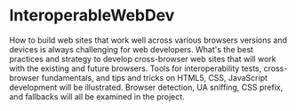 # InteroperableWebDev
How to build web sites that work well across various browsers versions and devices is always challenging for web developers. What's the best practices and strategy to develop cross-browser web sites that will work with the existing and future browsers. Tools for interoperability tests, cross-browser fundamentals, and tips and tricks on HTML5, CSS, JavaScript development will be illustrated.  Browser detection, UA sniffing, CSS prefix, and fallbacks will all be examined in the project. 
